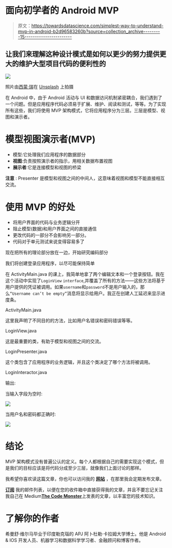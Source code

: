# 面向初学者的 Android MVP

> 原文：<https://towardsdatascience.com/simplest-way-to-understand-mvp-in-android-b2d96583260b?source=collection_archive---------15----------------------->

## 让我们来理解这种设计模式是如何以更少的努力提供更大的维护大型项目代码的便利性的

![](img/e285e5090e13ad6fcec948e8ceb21f61.png)

照片由[西蒙·瑞](https://unsplash.com/@simonrae?utm_source=unsplash&utm_medium=referral&utm_content=creditCopyText)在 [Unsplash](https://unsplash.com/s/photos/separate?utm_source=unsplash&utm_medium=referral&utm_content=creditCopyText) 上拍摄

在 Android 中，由于 Android 活动与 UI 和数据访问机制紧密耦合，我们遇到了一个问题。但是应用程序代码必须易于扩展、维护、阅读和测试，等等。为了实现所有这些，我们将使用 MVP 架构模式，它将应用程序分为三层。三层是模型、视图和演示者。

# 模型视图演示者(MVP)

*   模型:它处理我们应用程序的数据部分
*   **视图**:负责按照演示者的指示，用相关数据布置视图
*   **展示者**:它是连接模型和视图的桥梁

**注意** : Presenter 是模型和视图之间的中间人，这意味着视图和模型不能直接相互交流。

# 使用 MVP 的好处

*   将用户界面的代码与业务逻辑分开
*   阻止模型(数据)和用户界面之间的直接通信
*   更改代码的一部分不会影响另一部分。
*   代码对于单元测试来说变得容易多了

现在把所有的理论部分放在一边，开始研究编码部分

我们将创建登录应用程序，以尽可能保持简单

在 ActivityMain.java 的课上，我简单地拿了两个编辑文本和一个登录按钮。我在这个活动中实现了`LoginView` `interface`,并覆盖了所有的方法——这些方法将基于用户提供的凭证被调用。如果`username`和`password`不是用户输入的，那么`“Username can’t be empty”`消息将显示给用户。我正在创建人工延迟来显示进度条。

ActivityMain.java

这里我声明了不同目的的方法，比如用户名错误和密码错误等等。

LoginView.java

这是最重要的类，有助于模型和视图之间的交流。

LoginPresenter.java

这个类包含了应用程序的业务逻辑，并且这个类决定了哪个方法将被调用。

LoginInteractor.java

输出:

当输入字段为空时:

![](img/c404f50b3cc331853007707aef5226ca.png)

当用户名和密码都正确时:

![](img/a4ab2e4ffdc56242b1a8c3730153ac51.png)

# 结论

MVP 架构模式没有普遍公认的定义。每个人都根据自己的需要实现这个模式，但是我们的目标应该是将代码分成至少三层，就像我们上面讨论的那样。

我希望你喜欢读这篇文章，你也可以访问我的 [**网站**](http://thehimanshuverma.com/) ，在那里我会定期发布文章。

[**订阅**](https://mailchi.mp/b08da935e5d9/himanshuverma) 我的邮件列表，以便在您的收件箱中直接获得我的文章，并且不要忘记关注我自己在 Medium[**The Code Monster**](https://medium.com/the-code-monster)上发表的文章，以丰富您的技术知识。

# 了解你的作者

希曼舒·维尔马毕业于印度勒克瑙的 APJ 阿卜杜勒·卡拉姆大学博士。他是 Android & IOS 开发人员、机器学习和数据科学学习者、金融顾问和博客作者。